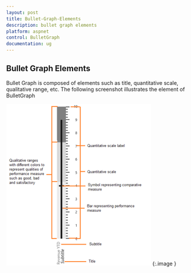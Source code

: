 ```yaml
---
layout: post
title: Bullet-Graph-Elements
description: bullet graph elements
platform: aspnet
control: BulletGraph	
documentation: ug
---
```


## Bullet Graph Elements

Bullet Graph is composed of elements such as title, quantitative scale, qualitative range, etc. The following screenshot illustrates the element of BulletGraph

![](Bullet-Graph-Elements_images/Bullet-Graph-Elements_img1.png)
{:.image }




